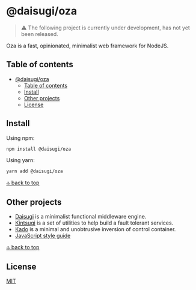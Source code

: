 # @daisugi/oza

> :warning: The following project is currently under development, has not yet been released.

Oza is a fast, opinionated, minimalist web framework for NodeJS.

## Table of contents

- [@daisugi/oza](#daisugioza)
  - [Table of contents](#table-of-contents)
  - [Install](#install)
  - [Other projects](#other-projects)
  - [License](#license)

## Install

Using npm:

```sh
npm install @daisugi/oza
```

Using yarn:

```sh
yarn add @daisugi/oza
```

[:top: back to top](#table-of-contents)

## Other projects

- [Daisugi](../daisugi) is a minimalist functional middleware engine.
- [Kintsugi](../kintsugi) is a set of utilities to help build a fault tolerant services.
- [Kado](../kado) is a minimal and unobtrusive inversion of control container.
- [JavaScript style guide](https://github.com/daisugiland/javascript-style-guide)

[:top: back to top](#table-of-contents)

## License

[MIT](../../LICENSE)
